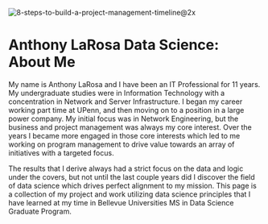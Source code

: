 ![8-steps-to-build-a-project-management-timeline@2x](https://user-images.githubusercontent.com/62073935/115162638-aa5efd80-a072-11eb-8b75-083f09b3bd25.png)
# Anthony LaRosa Data Science: About Me
My name is Anthony LaRosa and I have been an IT Professional for 11 years. My undergraduate studies were in Information Technology with a concentration in Network and Server Infrastructure. I began my career working part time at UPenn, and then moving on to a position in a large power company. My initial focus was in Network Engineering, but the business and project management was always my core interest. Over the years I became more engaged in those core interests which led to me working on program management to drive value towards an array of initiatives with a targeted focus.

The results that I derive always had a strict focus on the data and logic under the covers, but not until the last couple years did I discover the field of data science which drives perfect alignment to my mission. 
This page is a collection of my project and work utilizing data science principles that I have learned at my time in Bellevue Universities MS in Data Science Graduate Program. 
